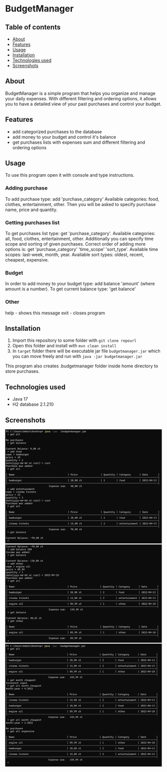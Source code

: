 # BudgetManager

## Table of contents
* [About](#about)
* [Features](#features)
* [Usage](#usage)
* [Installation](#installation)
* [Technologies used](#technnologies-used)
* [Screenshots](#screenshots)


## About

BudgetManager is a simple program that helps you organize and manage your daily expenses.
With different filtering and ordering options, it allows you to have a detailed view of your past purchases and control your budget.

## Features

- add categorized purchases to the database
- add money to your budget and control it's balance
- get purchases lists with expenses sum and different filtering and ordering options

## Usage

To use this program open it with console and type instructions.

### Adding purchase
To add purchase type:
add 'purchase_category'
Available categories: food, clothes, entertainment, other.
Then you will be asked to specify purchase name, price and quantity.

### Getting purchases list
To get purchases list type: get 'purchase_category'.
Available categories: all, food, clothes, entertainment, other.
Additionally you can specify time scope and sorting of given purchases.
Correct order of adding more options is: get 'purchase_category' 'time_scope' 'sort_type'.
Available time scopes: last-week, month, year.
Available sort types: oldest, recent, cheapest, expensive.

### Budget
In order to add money to your budget type: add balance 'amount' (where amount is a number).
To get current balance type: 'get balance'

### Other
help   - shows this message
exit   - closes program 

## Installation

1. Import this repository to some folder with `git clone repourl`
2. Open this folder and install with `mvn clean install`
3. In `target` folder there will be executable jar file `budgetmanager.jar` which you can move freely and run with `java -jar budgetmanager.jar`

This program also creates .budgetmanager folder inside home directory to store purchases.

## Technologies used

- Java 17
- H2 database 2.1.210

## Screenshots

![screenshot 1](images/screenshot01.png?raw=true "Commands example 1")
![screenshot 2](images/screenshot02.png?raw=true "Commands example 2")
![screenshot 3](images/screenshot03.png?raw=true "Commands example 3")